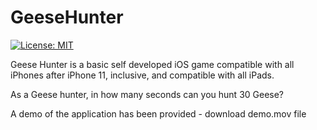 # GeeseHunter

[![License: MIT](https://img.shields.io/badge/License-MIT-yellow.svg)](https://raw.githubusercontent.com/AbhinavGupta2002/AstonHack2021/main/LICENSE)


Geese Hunter is a basic self developed iOS game compatible with all iPhones after iPhone 11, inclusive, and compatible with all iPads.

As a Geese hunter, in how many seconds can you hunt 30 Geese?

A demo of the application has been provided - download demo.mov file
